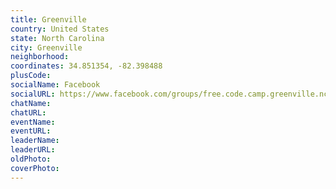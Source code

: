```yaml
---
title: Greenville
country: United States
state: North Carolina
city: Greenville
neighborhood: 
coordinates: 34.851354, -82.398488
plusCode:
socialName: Facebook
socialURL: https://www.facebook.com/groups/free.code.camp.greenville.nc
chatName:
chatURL:
eventName:
eventURL:
leaderName:
leaderURL:
oldPhoto: 
coverPhoto:
---
```

